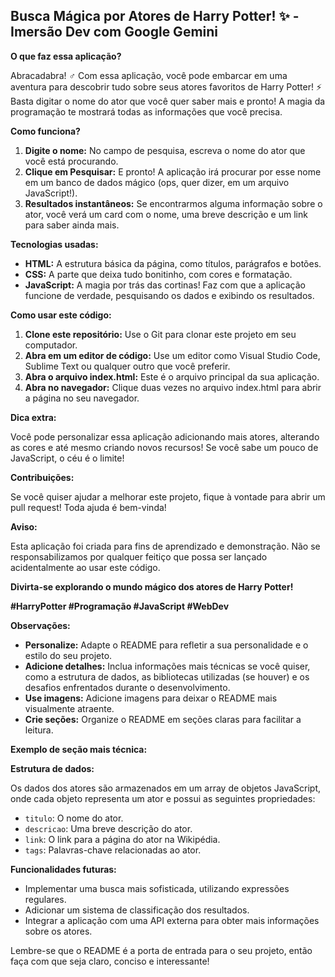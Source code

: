 ## Busca Mágica por Atores de Harry Potter! ✨ - Imersão Dev com Google Gemini

**O que faz essa aplicação?**

Abracadabra! ‍♂️ Com essa aplicação, você pode embarcar em uma aventura para descobrir tudo sobre seus atores favoritos de Harry Potter! ⚡ Basta digitar o nome do ator que você quer saber mais e pronto! A magia da programação te mostrará todas as informações que você precisa.

**Como funciona?**

1. **Digite o nome:** No campo de pesquisa, escreva o nome do ator que você está procurando.
2. **Clique em Pesquisar:** E pronto! A aplicação irá procurar por esse nome em um banco de dados mágico (ops, quer dizer, em um arquivo JavaScript!).
3. **Resultados instantâneos:** Se encontrarmos alguma informação sobre o ator, você verá um card com o nome, uma breve descrição e um link para saber ainda mais.

**Tecnologias usadas:**

* **HTML:** A estrutura básica da página, como títulos, parágrafos e botões.
* **CSS:** A parte que deixa tudo bonitinho, com cores e formatação.
* **JavaScript:** A magia por trás das cortinas! Faz com que a aplicação funcione de verdade, pesquisando os dados e exibindo os resultados.

**Como usar este código:**

1. **Clone este repositório:** Use o Git para clonar este projeto em seu computador.
2. **Abra em um editor de código:** Use um editor como Visual Studio Code, Sublime Text ou qualquer outro que você preferir.
3. **Abra o arquivo index.html:** Este é o arquivo principal da sua aplicação.
4. **Abra no navegador:** Clique duas vezes no arquivo index.html para abrir a página no seu navegador.

**Dica extra:**

Você pode personalizar essa aplicação adicionando mais atores, alterando as cores e até mesmo criando novos recursos! Se você sabe um pouco de JavaScript, o céu é o limite!

**Contribuições:**

Se você quiser ajudar a melhorar este projeto, fique à vontade para abrir um pull request! Toda ajuda é bem-vinda!

**Aviso:**

Esta aplicação foi criada para fins de aprendizado e demonstração. Não se responsabilizamos por qualquer feitiço que possa ser lançado acidentalmente ao usar este código. 

**Divirta-se explorando o mundo mágico dos atores de Harry Potter!**

**#HarryPotter #Programação #JavaScript #WebDev**

**Observações:**

* **Personalize:** Adapte o README para refletir a sua personalidade e o estilo do seu projeto.
* **Adicione detalhes:** Inclua informações mais técnicas se você quiser, como a estrutura de dados, as bibliotecas utilizadas (se houver) e os desafios enfrentados durante o desenvolvimento.
* **Use imagens:** Adicione imagens para deixar o README mais visualmente atraente.
* **Crie seções:** Organize o README em seções claras para facilitar a leitura.

**Exemplo de seção mais técnica:**

**Estrutura de dados:**

Os dados dos atores são armazenados em um array de objetos JavaScript, onde cada objeto representa um ator e possui as seguintes propriedades:

* `titulo`: O nome do ator.
* `descricao`: Uma breve descrição do ator.
* `link`: O link para a página do ator na Wikipédia.
* `tags`: Palavras-chave relacionadas ao ator.

**Funcionalidades futuras:**

* Implementar uma busca mais sofisticada, utilizando expressões regulares.
* Adicionar um sistema de classificação dos resultados.
* Integrar a aplicação com uma API externa para obter mais informações sobre os atores.

Lembre-se que o README é a porta de entrada para o seu projeto, então faça com que seja claro, conciso e interessante!
